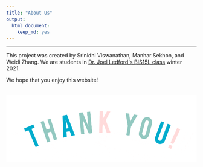 ```yaml
---
title: "About Us"
output: 
  html_document: 
    keep_md: yes
---
```



----

This project was created by Srinidhi Viswanathan, Manhar Sekhon, and Weidi Zhang. We are students in [Dr. Joel Ledford's BIS15L class](https://jmledford3115.github.io/datascibiol/) winter 2021. 

We hope that you enjoy this website!

<br> 

<center><img src="images/Thankyou-gif.gif" width="600px">



